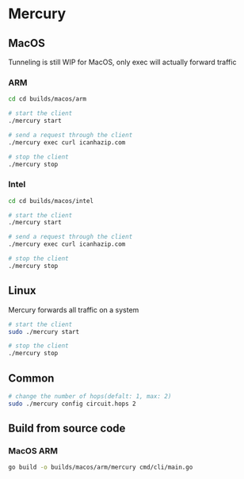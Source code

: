 # Mercury

## MacOS
Tunneling is still WIP for MacOS, only exec will actually forward traffic

### ARM
```bash
cd cd builds/macos/arm

# start the client
./mercury start

# send a request through the client
./mercury exec curl icanhazip.com

# stop the client
./mercury stop
```

### Intel
```bash
cd cd builds/macos/intel

# start the client
./mercury start

# send a request through the client
./mercury exec curl icanhazip.com

# stop the client
./mercury stop
```

## Linux
Mercury forwards all traffic on a system
```bash
# start the client
sudo ./mercury start

# stop the client
./mercury stop
```

## Common
```bash
# change the number of hops(defalt: 1, max: 2)
sudo ./mercury config circuit.hops 2
```

## Build from source code

### MacOS ARM
```bash
go build -o builds/macos/arm/mercury cmd/cli/main.go
```